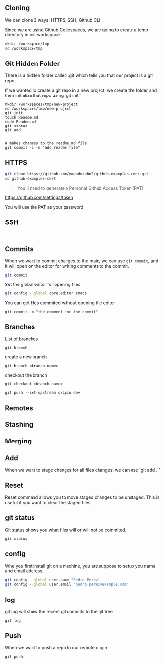 ## Cloning

We can clone 3 ways: HTTPS, SSH, Github CLI

Since we are using Github Codespaces, we are going to create a temp directory in out workspace

```sh
mkdir /workspace/tmp
cd /workspace/tmp
```

## Git Hidden Folder

There is a hidden folder called .git which tells you that our project is a git repo.

If we wanted to create a git repo in a new project, we create the folder and then initialize that repo using `git init``

```
mkdir /workspaces/tmp/new-project
cd /workspaces/tmp/new-project
git init
touch Readme.md
code Readme.md
git status
git add .


# makes changes to the readme.md file
git commit -a -m "add readme file"
```

## HTTPS

```sh
git clone https://github.com/ymendozahn2/github-examples-cert.git
cd github-examples-cert
```
> You'll need to generate a Personal Github Access Token (PAT)

https://github.com/settings/token

You will use the PAT as your password

## SSH

```ssh
                                                                                                                                                                    
```

## Commits

When we want to commit changes to the main, we can use
`git commit`, and it will open on the editor for writing 
comments to the commit.

```sh
git commit
```

Set the global editor for opening files
```sh
git config --global core.editor emacs
```
You can get files commited without opening the editor
```
git commit -m "the comment for the commit"
```
## Branches

List of branches
```
git branch 
```

create a new branch
```
git branch <branch-name> 
```

checkout the branch
```
git checkout <branch-name>
```

```
git push --set-upstream origin dev
```

## Remotes

## Stashing

## Merging

## Add

When we want to stage changes for all files changes, we can use
`git add .``

## Reset

Reset command allows you to move staged changes to be unstaged.
This is useful if you want to clear the staged files.

## git status

Git status shows you what files will or will not be commited.

```
git status
```

## config

Whe you first install git on a machine, you are suppose to setup you name and email address.

```sh
git config --global user.name "Pedro Perez"
git config --global user.email "pedro.perez@example.com"
```

## log

git log will show the recent git commits to the git tree

```
git log
```

## Push

When we want to push a repo to our remote origin

```
git push
```